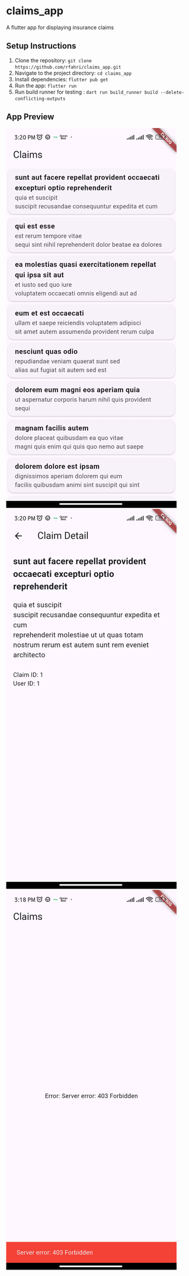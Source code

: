 # claims_app

A flutter app for displaying insurance claims

## Setup Instructions
1. Clone the repository: `git clone https://github.com/rfahri/claims_app.git`
2. Navigate to the project directory: `cd claims_app`
3. Install dependencies: `flutter pub get`
4. Run the app: `flutter run`
5. Run build runner for testing : `dart run build_runner build --delete-conflicting-outputs`

## App Preview
![Home Page](assets/screenshots/home.jpg)
![Detail Page](assets/screenshots/details.jpg)
![Error](assets/screenshots/error.jpg)
